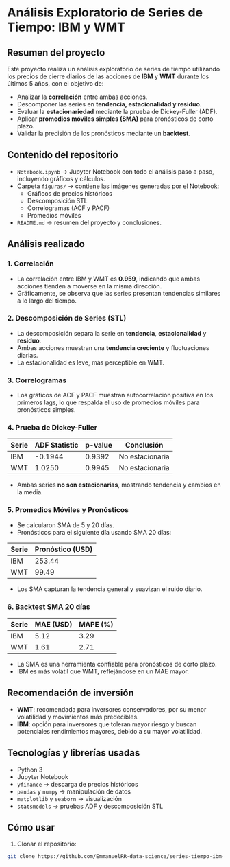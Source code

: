 # Análisis Exploratorio de Series de Tiempo: IBM y WMT

## Resumen del proyecto

Este proyecto realiza un análisis exploratorio de series de tiempo utilizando los precios de cierre diarios de las acciones de **IBM** y **WMT** durante los últimos 5 años, con el objetivo de:

- Analizar la **correlación** entre ambas acciones.
- Descomponer las series en **tendencia, estacionalidad y residuo**.
- Evaluar la **estacionariedad** mediante la prueba de Dickey-Fuller (ADF).
- Aplicar **promedios móviles simples (SMA)** para pronósticos de corto plazo.
- Validar la precisión de los pronósticos mediante un **backtest**.

## Contenido del repositorio

- `Notebook.ipynb` → Jupyter Notebook con todo el análisis paso a paso, incluyendo gráficos y cálculos.
- Carpeta `figuras/` → contiene las imágenes generadas por el Notebook:
  - Gráficos de precios históricos
  - Descomposición STL
  - Correlogramas (ACF y PACF)
  - Promedios móviles
- `README.md` → resumen del proyecto y conclusiones.

## Análisis realizado

### 1. Correlación

- La correlación entre IBM y WMT es **0.959**, indicando que ambas acciones tienden a moverse en la misma dirección.  
- Gráficamente, se observa que las series presentan tendencias similares a lo largo del tiempo.

### 2. Descomposición de Series (STL)

- La descomposición separa la serie en **tendencia**, **estacionalidad** y **residuo**.
- Ambas acciones muestran una **tendencia creciente** y fluctuaciones diarias.
- La estacionalidad es leve, más perceptible en WMT.

### 3. Correlogramas

- Los gráficos de ACF y PACF muestran autocorrelación positiva en los primeros lags, lo que respalda el uso de promedios móviles para pronósticos simples.

### 4. Prueba de Dickey-Fuller

| Serie | ADF Statistic | p-value | Conclusión |
|-------|---------------|---------|------------|
| IBM   | -0.1944       | 0.9392  | No estacionaria |
| WMT   | 1.0250        | 0.9945  | No estacionaria |

- Ambas series **no son estacionarias**, mostrando tendencia y cambios en la media.

### 5. Promedios Móviles y Pronósticos

- Se calcularon SMA de 5 y 20 días.
- Pronósticos para el siguiente día usando SMA 20 días:

| Serie | Pronóstico (USD) |
|-------|-----------------|
| IBM   | 253.44          |
| WMT   | 99.49           |

- Los SMA capturan la tendencia general y suavizan el ruido diario.

### 6. Backtest SMA 20 días

| Serie | MAE (USD) | MAPE (%) |
|-------|-----------|-----------|
| IBM   | 5.12      | 3.29      |
| WMT   | 1.61      | 2.71      |

- La SMA es una herramienta confiable para pronósticos de corto plazo.
- IBM es más volátil que WMT, reflejándose en un MAE mayor.

## Recomendación de inversión

- **WMT**: recomendada para inversores conservadores, por su menor volatilidad y movimientos más predecibles.
- **IBM**: opción para inversores que toleran mayor riesgo y buscan potenciales rendimientos mayores, debido a su mayor volatilidad.

## Tecnologías y librerías usadas

- Python 3
- Jupyter Notebook
- `yfinance` → descarga de precios históricos
- `pandas` y `numpy` → manipulación de datos
- `matplotlib` y `seaborn` → visualización
- `statsmodels` → pruebas ADF y descomposición STL

## Cómo usar

1. Clonar el repositorio:
```bash
git clone https://github.com/EmmanuelRR-data-science/series-tiempo-ibm-walmart
